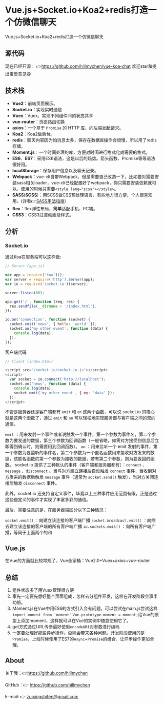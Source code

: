# Vue.js+Socket.io+Koa2+redis打造一个仿微信聊天

Vue.js+Socket.io+Koa2+redis打造一个仿微信聊天


## 源代码
 现在已经开源： 👉https://github.com/hillmychen/vue-koa-chat
 欢迎star和提出宝贵意见😄

## 技术栈
* **Vue2**：前端页面展示。
* **Socket.io**：实现实时通信
* **Vuex**：Vuex，实现不同组件间的状态共享
* **vue-router**：页面路由切换
* **axios**：一个基于 `Promise` 的 HTTP 库，向后端发起请求。
* **Koa2**：Koa2做后台。
* **redis**：聊天内容因为怕消息太多，保存在数据库操作会很慢，所以用了redis存储。
* **Moment.js**：一个时间处理的库，方便对时间进行格式化成需要的格式。
* **ES6**、**ES7**：采用ES6语法，这是以后的趋势。箭头函数、Promise等等语法很好用。
* **localStorage**：保存用户信息以及聊天记录。
* **Webpack**：vue-cli自带Webpack，但是需要自己改造一下，比如要对需要安装sass相关loader，vue-cli已经配置好了webpack，你只需要安装依赖就可以，使用的时候只需要`<style lang="scss"></style>`。
* **SASS**(**SCSS**)：用SCSS做CSS预处理语言，有些地方很方便，个人很喜欢用。(详看👉[SASS用法指南](https://microzz.com/2017/03/18/sass/))
* **flex**：flex弹性布局，**简单**适配手机、PC端。
* **CSS3**：CSS3过渡动画及样式。

## 分析

### Socket.io
通过Koa在服务端可以这样做:

```javascript
// Server (app.js)

var app = require('koa')();
var server = require('http').Server(app);
var io = require('socket.io')(server);

server.listen(80);

app.get('/', function (req, res) {
  res.sendfile(__dirname + '/index.html');
});

io.on('connection', function (socket) {
  socket.emit('news', { hello: 'world' });
  socket.on('my other event', function (data) {
    console.log(data);
  });
});
```

客户端代码

```javascript
// Client (index.html)

<script src="/socket.io/socket.io.js"></script>
<script>
  var socket = io.connect('http://localhost');
  socket.on('news', function (data) {
    console.log(data);
    socket.emit('my other event', { my: 'data' });
  });
</script>
```

不管是服务器还是客户端都有 `emit` 和 `on` 这两个函数，可以说 socket.io 的核心就是这两个函数了，通过 `emit` 和 `on` 可以轻松地实现服务器与客户端之间的双向通信。

`emit` ：用来发射一个事件或者说触发一个事件，第一个参数为事件名，第二个参数为要发送的数据，第三个参数为回调函数（一般省略，如需对方接受到信息后立即得到确认时，则需要用到回调函数）。
`on` ：用来监听一个 emit 发射的事件，第一个参数为要监听的事件名，第二个参数为一个匿名函数用来接收对方发来的数据，该匿名函数的第一个参数为接收的数据，若有第二个参数，则为要返回的函数。
socket.io 提供了三种默认的事件（客户端和服务器都有）：`connect` 、`message` 、`disconnect` 。当与对方建立连接后自动触发 `connect` 事件，当收到对方发来的数据后触发 `message` 事件（通常为 `socket.send()` 触发），当对方关闭连接后触发 `disconnect` 事件。

此外，socket.io 还支持自定义事件，毕竟以上三种事件应用范围有限，正是通过这些自定义的事件才实现了丰富多彩的通信。

最后，需要注意的是，在服务器端区分以下三种情况：

`socket.emit()` ：向建立该连接的客户端广播
`socket.broadcast.emit()` ：向除去建立该连接的客户端的所有客户端广播
`io.sockets.emit()` ：向所有客户端广播，等同于上面两个的和

## Vue.js
在Vue的方面就比较常规了，Vue全家桶：Vue2.0+Vuex+axios+vue-router

## 总结

1. 组件状态多了用Vuex管理很方便
2. 事先一定要先想好整个页面组成，怎样去分组件开发，这样在开发阶段会事半功倍。
3. Moment.js在Vue中用ES6的方式引入会有问题，可以尝试在main.js尝试这样`import moment from 'moment'` `Vue.prototype.moment = moment;`给Vue的原型上添加moment，这样就可以在Vue的实例中随意使用它了。
4. get方式通过URL传参最好使用`encodeURI`对参数进行编码
5. 一定要处理好那些异步操作，否则会带来各种问题。开发阶段使用的是`Promise`，上线时候使用了ES7的`Async`+`Promise`的组合，让异步操作更加合理。

## About
关于我：👉https://github.com/hillmychen

GitHub：👉 https://github.com/hillmychen

E-mail: 👉 zuixingshifen@gmail.com

